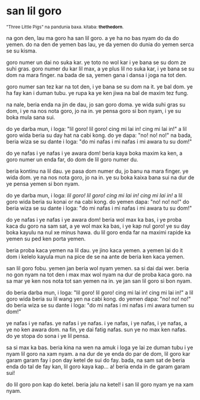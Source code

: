 # san lil goro

<small>"Three Little Pigs" na pandunia baxa. kitaba: **thethedorn**.</small>

na gon den, lau ma goro ha san lil goro. a ye ha no bas nyam do da do yemen. do na den de yemen bas lau, ye da yemen do dunia do yemen serca se su kisma.

goro numer un dai no suka kar. ye toto no wol kar i ye bana se su dom ze suhi gras. goro numer du kar lil max, a ye plus lil no suka kar, i ye bana se su dom na mara finger. na bada de sa, yemen gana i dansa i joga na tot den.

goro numer san tez kar na tot den, i ye bana se su dom na it. ye bal dom. ye ha fay kan i duman tubu. ye rupa ka ye ken jiwa na bal de maxim tez fung.

na nale, beria enda na jin de dau, jo san goro doma. ye wida suhi gras su dom, i ye na nos nota goro, jo na in. ye pensa goro si bon nyam, i ye su boka mula sana sui.

do ye darba mun, i loga: "lil goro! lil goro! cing mi lai in! cing mi lai in!" a lil goro wida beria su day hat na cabi kong. do ye dapa: "no! no! no!" na bada, beria wiza se su dante i loga: "do mi nafas i mi nafas i mi awara tu su dom!"

do ye nafas i ye nafas i ye awara dom! beria kaya boka maxim ka ken, a goro numer un enda far, do dom de lil goro numer du.

beria kontinu na lil dau. ye pasa dom numer du, jo banu na mara finger. ye wida dom. ye na nos nota goro, jo na in. ye su boka kaixa bana sui na dur de ye pensa yemen si bon nyam.

do ye darba mun, i loga: _lil goro! lil goro! cing mi lai in! cing mi lai in!_ a lil goro wida beria su konai or na cabi kong. do yemen dapa: "no! no! no!" do beria wiza se su dante i loga: "do mi nafas i mi nafas i mi awara tu su dom!"

do ye nafas i ye nafas i ye awara dom! beria wol max ka bas, i ye proba kaca du goro na sam sat, a ye wol max ka bas, i ye kap nul goro! ye su day boka kayulu na nul xe minus hawa. du lil goro enda far na maximi rapide ka yemen su ped ken porta yemen.

beria proba kaca yemen na lil dau. ye jino kaca yemen. a yemen lai do it dom i kelelo kayula mun na pice de se na ante de beria ken kaca yemen.

san lil goro fobu. yemen jan beria wol nyam yemen. sa si dai dai wer. beria no gon nyam na tot den i max max wol nyam na dur de proba kaca goro. na sa mar ye ken nos nota tot san yemen na in. ye jan san lil goro si bon nyam.

do beria darba mun, i loga: "lil goro! lil goro! cing mi lai in! cing mi lai in!" a lil goro wida beria su lil wang yen na cabi kong. do yemen dapa: "no! no! no!" do beria wiza se su dante i loga: "do mi nafas i mi nafas i mi awara tumen su dom!"

ye nafas i ye nafas. ye nafas i ye nafas. i ye nafas, i ye nafas, i ye nafas, a ye no ken awara dom. na fin, ye dai fatig nafas. sun ye no max ken nafas. do ye stopa do sona i ye lil pensa.

sa si max ka bas. beria kina na wen na amuk i loga ye lai ze duman tubu i ye nyam lil goro na xam nyam. a na dur de ye enda do par de dom, lil goro kar garam garam fay i pon day ketel de sui do fay. bada, na sam sat de beria enda do tal de fay kan, lil goro kaya kap... a! beria enda in de garam garam sui!

do lil goro pon kap do ketel. beria jalu na ketel! i san lil goro nyam ye na xam nyam.


